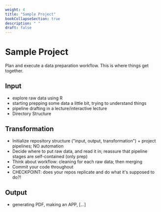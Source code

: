 ```yaml
---
weight: 4
title: "Sample Project"
bookCollapseSection: true
description: " "
draft: false
---
```


# Sample Project

Plan and execute a data preparation workflow. This is where things get together.


## Input
- explore raw data using R
- starting prepping some data a little bit, trying to understand things
- pipeline drafting in a lecture/interactive lecture
- Directory Structure


## Transformation
- Initialize repository structure ("input, output, transformation") + project pipelines; NO automation
- Decide where to put raw data, and read it in; reassure that pipeline stages are self-contained (only prep)
- Think about workflow: cleaning for each raw data; then merging
- Commit your code throughout
- CHECKPOINT: does your repos replicate and do what it's supposed to do?!


## Output
- generating PDF, making an APP, [...]
